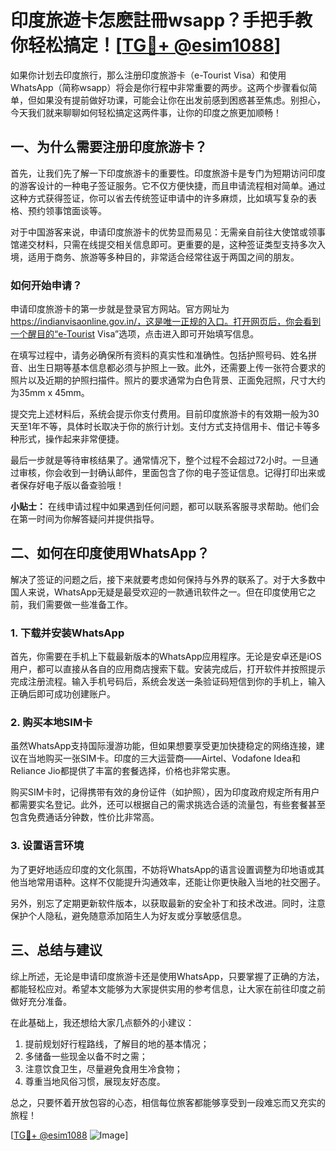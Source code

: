 # 印度旅遊卡怎麽註冊wsapp？手把手教你轻松搞定！[[TG💪+ @esim1088](https://t.me/s/esim1088)]

如果你计划去印度旅行，那么注册印度旅游卡（e-Tourist Visa）和使用WhatsApp（简称wsapp）将会是你行程中非常重要的两步。这两个步骤看似简单，但如果没有提前做好功课，可能会让你在出发前感到困惑甚至焦虑。别担心，今天我们就来聊聊如何轻松搞定这两件事，让你的印度之旅更加顺畅！

## 一、为什么需要注册印度旅游卡？

首先，让我们先了解一下印度旅游卡的重要性。印度旅游卡是专门为短期访问印度的游客设计的一种电子签证服务。它不仅方便快捷，而且申请流程相对简单。通过这种方式获得签证，你可以省去传统签证申请中的许多麻烦，比如填写复杂的表格、预约领事馆面谈等。

对于中国游客来说，申请印度旅游卡的优势显而易见：无需亲自前往大使馆或领事馆递交材料，只需在线提交相关信息即可。更重要的是，这种签证类型支持多次入境，适用于商务、旅游等多种目的，非常适合经常往返于两国之间的朋友。

### 如何开始申请？

申请印度旅游卡的第一步就是登录官方网站。官方网址为 https://indianvisaonline.gov.in/，这是唯一正规的入口。打开网页后，你会看到一个醒目的“e-Tourist Visa”选项，点击进入即可开始填写信息。

在填写过程中，请务必确保所有资料的真实性和准确性。包括护照号码、姓名拼音、出生日期等基本信息都必须与护照上一致。此外，还需要上传一张符合要求的照片以及近期的护照扫描件。照片的要求通常为白色背景、正面免冠照，尺寸大约为35mm x 45mm。

提交完上述材料后，系统会提示你支付费用。目前印度旅游卡的有效期一般为30天至1年不等，具体时长取决于你的旅行计划。支付方式支持信用卡、借记卡等多种形式，操作起来非常便捷。

最后一步就是等待审核结果了。通常情况下，整个过程不会超过72小时。一旦通过审核，你会收到一封确认邮件，里面包含了你的电子签证信息。记得打印出来或者保存好电子版以备查验哦！

**小贴士：** 在线申请过程中如果遇到任何问题，都可以联系客服寻求帮助。他们会在第一时间为你解答疑问并提供指导。

## 二、如何在印度使用WhatsApp？

解决了签证的问题之后，接下来就要考虑如何保持与外界的联系了。对于大多数中国人来说，WhatsApp无疑是最受欢迎的一款通讯软件之一。但在印度使用它之前，我们需要做一些准备工作。

### 1. 下载并安装WhatsApp

首先，你需要在手机上下载最新版本的WhatsApp应用程序。无论是安卓还是iOS用户，都可以直接从各自的应用商店搜索下载。安装完成后，打开软件并按照提示完成注册流程。输入手机号码后，系统会发送一条验证码短信到你的手机上，输入正确后即可成功创建账户。

### 2. 购买本地SIM卡

虽然WhatsApp支持国际漫游功能，但如果想要享受更加快捷稳定的网络连接，建议在当地购买一张SIM卡。印度的三大运营商——Airtel、Vodafone Idea和Reliance Jio都提供了丰富的套餐选择，价格也非常实惠。

购买SIM卡时，记得携带有效的身份证件（如护照），因为印度政府规定所有用户都需要实名登记。此外，还可以根据自己的需求挑选合适的流量包，有些套餐甚至包含免费通话分钟数，性价比非常高。

### 3. 设置语言环境

为了更好地适应印度的文化氛围，不妨将WhatsApp的语言设置调整为印地语或其他当地常用语种。这样不仅能提升沟通效率，还能让你更快融入当地的社交圈子。

另外，别忘了定期更新软件版本，以获取最新的安全补丁和技术改进。同时，注意保护个人隐私，避免随意添加陌生人为好友或分享敏感信息。

## 三、总结与建议

综上所述，无论是申请印度旅游卡还是使用WhatsApp，只要掌握了正确的方法，都能轻松应对。希望本文能够为大家提供实用的参考信息，让大家在前往印度之前做好充分准备。

在此基础上，我还想给大家几点额外的小建议：

1. 提前规划好行程路线，了解目的地的基本情况；
2. 多储备一些现金以备不时之需；
3. 注意饮食卫生，尽量避免食用生冷食物；
4. 尊重当地风俗习惯，展现友好态度。

总之，只要怀着开放包容的心态，相信每位旅客都能够享受到一段难忘而又充实的旅程！

[[TG💪+ @esim1088](https://t.me/s/esim1088) ![Image](https://i.postimg.cc/4NQfJmqS/Snipaste-2025-05-13-00-14-12.png)]